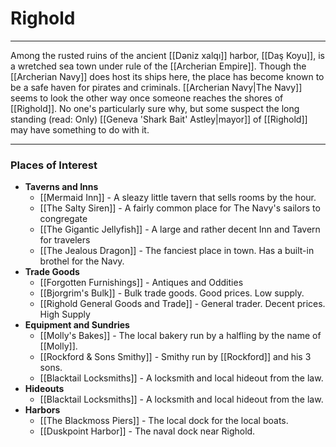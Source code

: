 # Righold

****

Among the rusted ruins of the ancient [[Dəniz xalqı]] harbor, [[Daş Koyu]], is a wretched sea town under rule of the [[Archerian Empire]]. Though the [[Archerian Navy]] does host its ships here, the place has become known to be a safe haven for pirates and criminals. [[Archerian Navy|The Navy]] seems to look the other way once someone reaches the shores of [[Righold]]. No one's particularly sure why, but some suspect the long standing (read: Only) [[Geneva 'Shark Bait' Astley|mayor]] of [[Righold]] may have something to do with it.

---

### Places of Interest
 * **Taverns and Inns**
	* [[Mermaid Inn]] - A sleazy little tavern that sells rooms by the hour.
	* [[The Salty Siren]] - A fairly common place for The Navy's sailors to congregate
	* [[The Gigantic Jellyfish]] - A large and rather decent Inn and Tavern for travelers
	* [[The Jealous Dragon]] - The fanciest place in town. Has a built-in brothel for the Navy.
* **Trade Goods**
	* [[Forgotten Furnishings]] - Antiques and Oddities
	* [[Bjorgrim's Bulk]] - Bulk trade goods. Good prices. Low supply.
	* [[Righold General Goods and Trade]] - General trader. Decent prices. High Supply
* **Equipment and Sundries**
	* [[Molly's Bakes]] - The local bakery run by a halfling by the name of [[Molly]].
	* [[Rockford & Sons Smithy]] - Smithy run by [[Rockford]] and his 3 sons.
	* [[Blacktail Locksmiths]] - A locksmith and local hideout from the law.
* **Hideouts**
	* [[Blacktail Locksmiths]] - A locksmith and local hideout from the law.
* **Harbors**
	* [[The Blackmoss Piers]] - The local dock for the local boats.
	* [[Duskpoint Harbor]] - The naval dock near Righold.